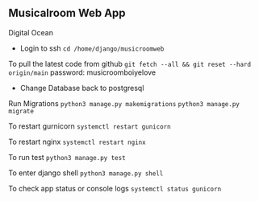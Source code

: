 ## Musicalroom Web App

Digital Ocean
- Login to ssh
`cd /home/django/musicroomweb`

To pull the latest code from github
`git fetch --all && git reset --hard origin/main`
password: musicroomboiyelove

- Change Database back to postgresql

Run Migrations
`python3 manage.py makemigrations`
`python3 manage.py migrate`

To restart gurnicorn
`systemctl restart gunicorn`

To restart nginx
`systemctl restart nginx`

To run test
`python3 manage.py test`

To enter django shell
`python3 manage.py shell`


To check app status or console logs
`systemctl status gunicorn`



